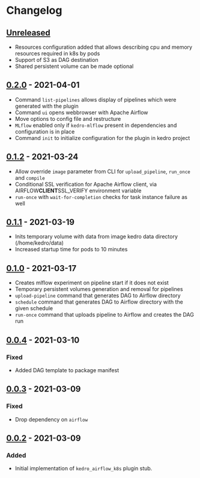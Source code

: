 # Changelog

## [Unreleased]

-   Resources configuration added that allows describing cpu and memory resources required in k8s by pods 
-   Support of S3 as DAG destination
-   Shared persistent volume can be made optional

## [0.2.0] - 2021-04-01

-   Command `list-pipelines` allows display of pipelines which were generated with the plugin
-   Command `ui` opens webbrowser with Apache Airflow
-   Move options to config file and restructure
-   `MLflow` enabled only if `kedro-mlflow` present in dependencies and configuration is in place 
-   Command `init` to initialize configuration for the plugin in kedro project

## [0.1.2] - 2021-03-24

-   Allow override `image` parameter from CLI for `upload_pipeline`, `run_once` and `compile`
-   Conditional SSL verification for Apache Airflow client, via AIRFLOW**CLIENT**SSL_VERIFY environment variable
-   `run-once` with `wait-for-completion` checks for task instance failure as well

## [0.1.1] - 2021-03-19

-   Inits temporary volume with data from image kedro data directory (/home/kedro/data)
-   Increased startup time for pods to 10 minutes

## [0.1.0] - 2021-03-17

-   Creates mlflow experiment on pipeline start if it does not exist
-   Temporary persistent volumes generation and removal for pipelines
-   `upload-pipeline` command that generates DAG to Airflow directory 
-   `schedule` command that generates DAG to Airflow directory with the given schedule
-   `run-once` command that uploads pipeline to Airflow and creates the DAG run

## [0.0.4] - 2021-03-10

### Fixed

-   Added DAG template to package manifest

## [0.0.3] - 2021-03-09

### Fixed

-   Drop dependency on `airflow`

## [0.0.2] - 2021-03-09

### Added

-   Initial implementation of `kedro_airflow_k8s` plugin stub. 

[Unreleased]: https://github.com/getindata/kedro-airflow-k8s/compare/0.2.0...HEAD

[0.2.0]: https://github.com/getindata/kedro-airflow-k8s/compare/0.1.2...0.2.0

[0.1.2]: https://github.com/getindata/kedro-airflow-k8s/compare/0.1.1...0.1.2

[0.1.1]: https://github.com/getindata/kedro-airflow-k8s/compare/0.1.0...0.1.1

[0.1.0]: https://github.com/getindata/kedro-airflow-k8s/compare/0.0.4...0.1.0

[0.0.4]: https://github.com/getindata/kedro-airflow-k8s/compare/0.0.3...0.0.4

[0.0.3]: https://github.com/getindata/kedro-airflow-k8s/compare/0.0.2...0.0.3

[0.0.2]: https://github.com/getindata/kedro-airflow-k8s/compare/8f15485216cb040626b491d21e1b61eb3996be73...0.0.2
